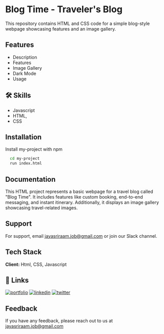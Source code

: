 
# Blog Time - Traveler's Blog

This repository contains HTML and CSS code for a simple blog-style webpage showcasing features and an image gallery.



## Features

- Description
- Features
- Image Gallery
- Dark Mode
- Usage


## 🛠 Skills

- Javascript
- HTML, 
- CSS


## Installation

Install my-project with npm

```bash
  cd my-project
  run index.html
```
    
## Documentation

This HTML project represents a basic webpage for a travel blog called "Blog Time". It includes features like 
custom booking, end-to-end messaging, and instant itinerary. Additionally, it displays an image gallery showcasing travel-related images.


## Support

For support, email jayasriraam.job@gmail.com or join our Slack channel.


## Tech Stack

**Client:** Html, CSS, Javascript




## 🔗 Links
[![portfolio](https://img.shields.io/badge/my_portfolio-000?style=for-the-badge&logo=ko-fi&logoColor=white)](https://jay-raam.github.io/Jayasriraam/)
[![linkedin](https://img.shields.io/badge/linkedin-0A66C2?style=for-the-badge&logo=linkedin&logoColor=white)](https://www.linkedin.com/Jayasriraam)
[![twitter](https://img.shields.io/badge/twitter-1DA1F2?style=for-the-badge&logo=twitter&logoColor=white)](https://instagram.com/_ivanjay_)


## Feedback

If you have any feedback, please reach out to us at jayasriraam.job@gmail.com


